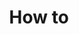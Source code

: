 ---
# Accomplishments widget.
widget: "howto"  # Widget name:  common, howto perspective, reading, cd-with-jenkins-and-docker  etc
headless: true  # This file represents a page section.
active: true  # Activate this widget? true/false
weight: 2 # Order that this section will appear.
title: "How to"
subtitle: ""

# Date format
date_format: "Jan 2006"

# Accomplishments.
#   Add/remove as many `[[item]]` blocks below as you like.
#   `title`, `organization` and `date_start` are the required parameters.
#   Leave other parameters empty if not required.
#   Begin/end multi-line descriptions with 3 quotes `"""`.
item: 
 - title: "How to Improve Docker Performance with Resource Control Using cgroups"
   summary: "To improve performance, it's vital to limit the resources per container for QoS (Quality of Service). This can be achieved using the ‘cgroups’ (control groups) feature."
   linkText: "Read the article on bobcares.com »"
   linkUrl: "https://bobcares.com/blog/docker-performance/"
   openNewWindow: 
   image: "https://res.cloudinary.com/agile-seo/image/fetch/w_176,dpr_1.0,d_blank_am8gzx.png/https%3A%2F%2Flogo.clearbit.com%2Fbobcares.com%3Fsize%3D250" 
smallItem: 
 - title: "How to Speed up Shared File Access in Docker for Mac"
   summary: "medium.freecodecamp.org"
   linkText: ""
   linkUrl: "https://medium.freecodecamp.org/speed-up-file-access-in-docker-for-mac-fbeee65d0ee7"
   openNewWindow: 
   image: "https://res.cloudinary.com/agile-seo/image/fetch/w_62,dpr_1.0,d_blank_am8gzx.png/https%3A%2F%2Flogo.clearbit.com%2Fmedium.freecodecamp.org%3Fsize%3D250" 
 - title: "How to Monitor Docker Performance"
   summary: "blog.librato.com"
   linkText: ""
   linkUrl: "http://blog.librato.com/posts/how-to-monitor-docker-performance"
   openNewWindow: 
   image: "https://res.cloudinary.com/agile-seo/image/fetch/w_62,dpr_1.0,d_blank_am8gzx.png/https%3A%2F%2Flogo.clearbit.com%2Fblog.librato.com%3Fsize%3D250" 
 - title: "Dramatically Improve MySQL Import Performance with Docker"
   summary: "savaslabs.com"
   linkText: ""
   linkUrl: "https://savaslabs.com/2017/02/15/docker-mysql-performance.html"
   openNewWindow: 
   image: "https://res.cloudinary.com/agile-seo/image/fetch/w_62,dpr_1.0,d_blank_am8gzx.png/https%3A%2F%2Flogo.clearbit.com%2Fsavaslabs.com%3Fsize%3D250" 
---
